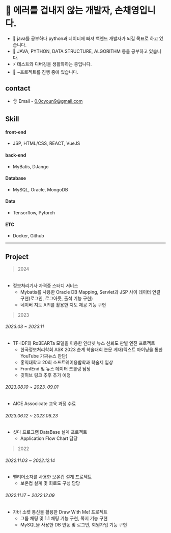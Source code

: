 # 👋 에러를 겁내지 않는 개발자, 손채영입니다.

- 👀 java를 공부하다 python과 데이터에 빠져 백엔드 개발자가 되길 목표로 하고 있습니다.
- 🌱 JAVA, PYTHON, DATA STRUCTURE, ALGORITHM 등을 공부하고 있습니다.
- ⚡ 테스트와 디버깅을 생활화하는 중입니다.
- 🖤 ~프로젝트를 진행 중에 있습니다.


## contact
- 👌 Email - 0.0cyoun9@gmail.com


## Skill
#### front-end
-  JSP, HTML/CSS, REACT, VueJS
#### back-end
- MyBatis, DJango
#### Database
- MySQL, Oracle, MongoDB
#### Data
- Tensorflow, Pytorch
#### ETC
- Docker, Github

---

## Project
> 2024
######
- 정보처리기사 자격증 스터디 서비스
  - Mybatis를 사용한 Oracle DB Mapping, Servlet과 JSP 사이 데이터 연결 구현(로그인, 로그아웃, 출석 기능 구현)
  - 네이버 지도 API를 활용한 지도 제공 기능 구현
    
> 2023
###### 2023.03 ~ 2023.11
- TF-IDF와 RoBEARTa 모델을 이용한 인터넷 뉴스 신뢰도 판별 엔진 프로젝트
  - 한국정보처리학회 ASK 2023 춘계 학술대회 논문 게재(텍스트 마이닝을 통한 YouTube 가짜뉴스 판단)
  - 홍익대학교 20회 소프트웨어융합학과 학술제 입상
  - FrontEnd 및 뉴스 데이터 크롤링 담당
  - 깃허브 링크 추후 추가 예정
###### 2023.08.10 ~ 2023. 09.01
- AICE Associcate 교육 과정 수료
###### 2023.06.12 ~ 2023.06.23
- 섯다 프로그램 DataBase 설계 프로젝트
    - Application Flow Chart 담당

> 2022
###### 2022.11.03 ~ 2022.12.14 
- 펠티어소자를 사용한 보온컵 설계 프로젝트
  - 보온컵 설계 및 회로도 구성 담당
###### 2022.11.17 ~ 2022.12.09
- 자바 소켓 통신을 활용한 Draw With Me! 프로젝트
    - 그룹 채팅 및 1:1 채팅 기능 구현, 쪽지 기능 구현
    - MySQL을 사용한 DB 연동 및 로그인, 회원가입 기능 구현
